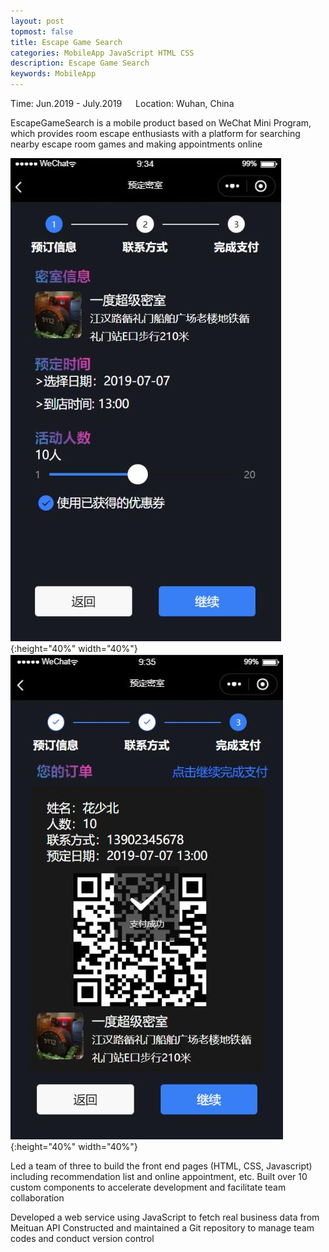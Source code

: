 ```yaml
---
layout: post
topmost: false
title: Escape Game Search
categories: MobileApp JavaScript HTML CSS
description: Escape Game Search
keywords: MobileApp
---
```


Time: Jun.2019 - July.2019 &emsp; Location: Wuhan, China

EscapeGameSearch is a mobile product based on WeChat Mini Program, which provides room escape enthusiasts with a platform for searching nearby escape room games and making appointments online

![@2x](/images/posts/wechat/order1.png){:height="40%" width="40%"} ![@2x](/images/posts/wechat/order.png){:height="40%" width="40%"}

Led a team of three to build the front end pages (HTML, CSS, Javascript) including recommendation list and online appointment, etc. Built over 10 custom components to accelerate development and facilitate team collaboration

Developed a web service using JavaScript to fetch real business data from Meituan API
Constructed and maintained a Git repository to manage team codes and conduct version control
